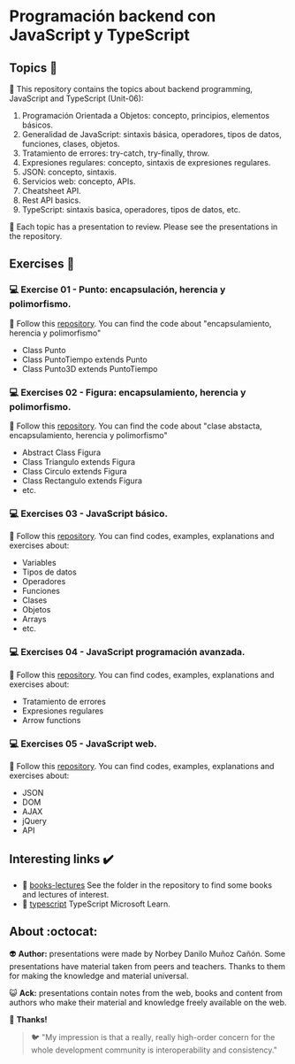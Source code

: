 # Programación backend con JavaScript y TypeScript

## Topics :memo:

:open_file_folder: This repository contains the topics about backend programming, JavaScript and TypeScript (Unit-06):

1. Programación Orientada a Objetos: concepto, principios, elementos básicos.
2. Generalidad de JavaScript: sintaxis básica, operadores, tipos de datos, funciones, clases, objetos.
3. Tratamiento de errores: try-catch, try-finally, throw.
4. Expresiones regulares: concepto, sintaxis de expresiones regulares.
5. JSON: concepto, sintaxis.
6. Servicios web: concepto, APIs.
7. Cheatsheet API.
8. Rest API basics.
9. TypeScript: sintaxis basica, operadores, tipos de datos, etc.

:paperclip: Each topic has a presentation to review. Please see the presentations in the repository.

## Exercises :notebook:

### :computer: Exercise 01 - Punto: encapsulación, herencia y polimorfismo.

:link: Follow this [repository](https://github.com/norbeydanilo/punto-project.git). You can find the code about "encapsulamiento, herencia y polimorfismo"

- Class Punto
- Class PuntoTiempo extends Punto
- Class Punto3D extends PuntoTiempo

### :computer: Exercises 02 - Figura: encapsulamiento, herencia y polimorfismo.

:link: Follow this [repository](https://github.com/norbeydanilo/figura-abstracta.git). You can find the code about "clase abstacta, encapsulamiento, herencia y polimorfismo"

- Abstract Class Figura
- Class Triangulo extends Figura
- Class Circulo extends Figura
- Class Rectangulo extends Figura
- etc.

### :computer: Exercises 03 - JavaScript básico.

:link: Follow this [repository](https://github.com/norbeydanilo/javascript-basico.git). You can find codes, examples, explanations and exercises about:

- Variables
- Tipos de datos
- Operadores
- Funciones
- Clases
- Objetos
- Arrays
- etc.

### :computer: Exercises 04 - JavaScript programación avanzada.

:link: Follow this [repository](https://github.com/norbeydanilo/javascript-p-avanzada.git). You can find codes, examples, explanations and exercises about:

- Tratamiento de errores
- Expresiones regulares
- Arrow functions

### :computer: Exercises 05 - JavaScript web.

:link: Follow this [repository](https://github.com/norbeydanilo/web-js.git). You can find codes, examples, explanations and exercises about:

- JSON
- DOM
- AJAX
- jQuery
- API

## Interesting links :heavy_check_mark:

- :link: [books-lectures](.) See the folder in the repository to find some books and lectures of interest.
- :link: [typescript](https://learn.microsoft.com/es-es/training/paths/build-javascript-applications-typescript/) TypeScript Microsoft Learn.
 
## About :octocat:

:alien: **Author:** presentations were made by Norbey Danilo Muñoz Cañón. Some presentations have material taken from peers and teachers. Thanks to them for making the knowledge and material universal.

:smiley_cat: **Ack:** presentations contain notes from the web, books and content from authors who make their material and knowledge freely available on the web.

:blue_book: **Thanks!**

> :bird: "My impression is that a really, really high-order concern for the whole development community is interoperability and consistency."
